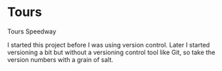 # Tours
Tours Speedway

I started this project before I was using version control. Later I started versioning a bit but without a versioning control tool like Git, so take the version numbers with a grain of salt.
